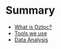 # Summary

* [What is Oztoc?](what_is_oztoc/README.md)
* [Tools we use](tools_we_use/README.md)
* [Data Analysis](data_analysis/README.md)

